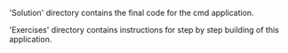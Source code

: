 'Solution' directory contains the final code for the cmd application.

'Exercises' directory contains instructions for step by step building of this application.